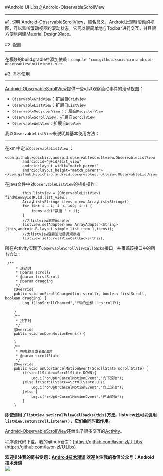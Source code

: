 #Android UI Libs之Android-ObservableScrollView  
***  
#1. 说明
[Android-ObservableScrollView](https://github.com/ksoichiro/Android-ObservableScrollView)，顾名思义，Android上观察滚动的视图，可以监听滚动视图的滚动状态。它可以很简单地与Toolbar进行交互，并且很方便地创建Material Design的app。 

#2. 配置  
***  
在模块的build.gradle中添加依赖：`compile 'com.github.ksoichiro:android-observablescrollview:1.5.0'`  

#3. 基本使用  
***  
[Android-ObservableScrollView](https://github.com/ksoichiro/Android-ObservableScrollView)提供一些可以观察滚动事件的滚动视图：  
- `ObservableGridView`：扩展自`GridView`  
- `ObservableListView`：扩展自`ListView`    
- `ObservableRecyclerView`：扩展自`RecyclerView`    
- `ObservableScrollView`：扩展自`ScrollView`    
- `ObservableWebView`：扩展自`WebView`    

我以`ObservableListView`来说明其基本使用方法：   
***  
在xml中定义`ObservableListView` ：
```  
<com.github.ksoichiro.android.observablescrollview.ObservableListView
        android:id="@+id/list_view"
        android:layout_width="match_parent"
        android:layout_height="match_parent">
</com.github.ksoichiro.android.observablescrollview.ObservableListView>  
```  

在java文件中对`ObservableListView`的相关操作：  
```  
        this.listview = (ObservableListView) findViewById(R.id.list_view);
        ArrayList<String> items = new ArrayList<String>();
        for (int i = 1; i <= 100; i++) {
            items.add("数据 " + i);
        }
        //为listview设置Adapter
        listview.setAdapter(new ArrayAdapter<String>(this,android.R.layout.simple_list_item_1,items));
        //为listview设置滚动回调观察者
        listview.setScrollViewCallbacks(this);  
```  
所在Activity实现了`ObservableScrollViewCallbacks`接口，并覆盖该接口中的所有方法：  
```  
 /**
     * 滚动时
     * @param scrollY
     * @param firstScroll
     * @param dragging
     */
    @Override
    public void onScrollChanged(int scrollY, boolean firstScroll, boolean dragging) {
        Log.i("onScrollChanged","Y轴的坐标："+scrollY);

    }
    /**
     * 按下时
     */
    @Override
    public void onDownMotionEvent() {

    }
    /**
     * 拖曳结束或者取消时
     * @param scrollState
     */
    @Override
    public void onUpOrCancelMotionEvent(ScrollState scrollState) {
        if(scrollState==ScrollState.DOWN){
            Log.i("onUpOrCancelMotionEvent","向下滚动");
        }else if(scrollState==ScrollState.UP){
            Log.i("onUpOrCancelMotionEvent","向上滚动");
        }else {
            Log.i("onUpOrCancelMotionEvent","停止滚动");
        }
    }  
```  

**即使调用了`listview.setScrollViewCallbacks(this)`方法，listview还可以调用`listview.setOnScrollListener()`，它们会同时起作用。**  

[Android-ObservableScrollView](https://github.com/ksoichiro/Android-ObservableScrollView)还给出了很多交互的[Activity](https://github.com/ksoichiro/Android-ObservableScrollView/tree/master/samples/src/main/java/com/github/ksoichiro/android/observablescrollview/samples)。  


程序源代码下载，我的github仓库：[https://github.com/lavor-zl/UILibs](https://github.com/lavor-zl/UILibs) 


**欢迎关注我的简书专题：[Android技术漫谈](http://www.jianshu.com/collection/4833a48d1cb2)** 
**欢迎关注我的微信公众号：Android技术漫谈**  
![](http://i.imgur.com/u75x3BP.jpg)

